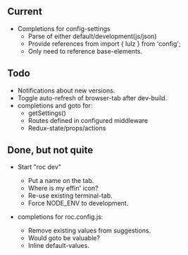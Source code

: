 Current
-------
- Completions for config-settings
    - Parse of either default/development(js/json)
    - Provide references from import { lulz } from 'config';
    - Only need to reference base-elements.

Todo
----
- Notifications about new versions.
- Toggle auto-refresh of browser-tab after dev-build.
- completions and goto for:
    - getSettings()
    - Routes defined in configured middleware
    - Redux-state/props/actions

Done, but not quite
-------------------

- Start "roc dev"
    - Put a name on the tab.
    - Where is my effin' icon?
    - Re-use existing terminal-tab.
    - Force NODE_ENV to development.

- completions for roc.config.js:
    - Remove existing values from suggestions.
    - Would goto be valuable?
    - Inline default-values.